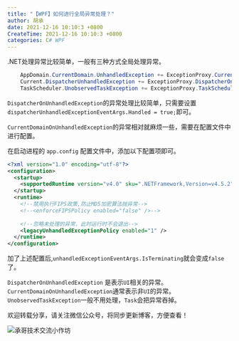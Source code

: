```yaml
---
title: "【WPF】如何进行全局异常处理？"
author: 胡承
date: 2021-12-16 10:10:3 +0800
CreateTime: 2021-12-16 10:10:3 +0800
categories: C# WPF
---
```


.NET处理异常比较简单，一般有三种方式全局处理异常。

<!-- more -->

```cs
    AppDomain.CurrentDomain.UnhandledException += ExceptionProxy.CurrentDomainOnUnhandledException;
    Current.DispatcherUnhandledException += ExceptionProxy.DispatcherOnUnhandledException;
    TaskScheduler.UnobservedTaskException += ExceptionProxy.TaskSchedulerOnUnobservedTaskException;
```
`DispatcherOnUnhandledException`的异常处理比较简单，只需要设置`dispatcherUnhandledExceptionEventArgs.Handled = true;`即可。

`CurrentDomainOnUnhandledException`的异常相对就麻烦一些，需要在配置文件中进行配置。

在启动进程的 `app.config` 配置文件中，添加以下配置项即可。

```xml
<?xml version="1.0" encoding="utf-8"?>
<configuration>
  <startup>
    <supportedRuntime version="v4.0" sku=".NETFramework,Version=v4.5.2" />
  </startup>
  <runtime>
    <!--禁用执行FIPS政策,防止MD5加密算法抛异常-->
    <!--<enforceFIPSPolicy enabled="false" />-->
    
    <!--忽略未处理的异常，此时运行时不会退出-->
    <legacyUnhandledExceptionPolicy enabled="1" />
  </runtime>
</configuration>

```
加了上述配置后,`unhandledExceptionEventArgs.IsTerminating`就会变成`false`了。

`DispatcherOnUnhandledException` 是表示`UI`相关的异常。`CurrentDomainOnUnhandledException`通常表示非`UI`的异常。`UnobservedTaskException`一般不用处理，`Task`会把异常吞掉。

欢迎转载分享，请关注微信公众号，将同步更新博客，方便查看！

![承哥技术交流小作坊](https://i.loli.net/2021/09/27/FmsaLU1Oo7tX8kl.jpg)